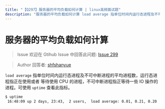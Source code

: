 ```yaml
---
title: "【Q297】服务器的平均负载如何计算 | linux高频面试题"
description: "服务器的平均负载如何计算 load average 指单位时间内运行态进程及不可中断进程的平均进程数，运行态进程指正在使用或者等待使用 CPU 的进程，不可中断进程指正等待一些 IO 操作的进程。可使用 uptime 查看此指标。  字节跳动面试题、阿里腾讯面试题、美团小米面试题。"
---
```


# 服务器的平均负载如何计算

> Issue
> 欢迎在 Gtihub Issue 中回答此问题: [Issue 299](https://github.com/shfshanyue/Daily-Question/issues/299)

> Author
> 回答者: [shfshanyue](https://github.com/shfshanyue)

`load average` 指单位时间内运行态进程及不可中断进程的平均进程数，运行态进程指正在使用或者
等待使用 CPU 的进程，不可中断进程指正等待一些 IO 操作的进程。可使用 `uptime` 查看此指标。

```bash
$ uptime
 16:48:09 up 2 days, 23:43,  2 users,  load average: 0.01, 0.21, 0.20
```
